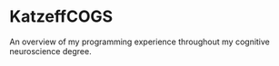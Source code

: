 # KatzeffCOGS
An overview of my programming experience throughout my cognitive neuroscience degree.
